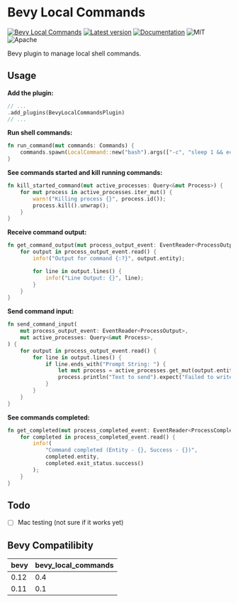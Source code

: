 # Bevy Local Commands

[![Bevy Local Commands](https://github.com/edouardpoitras/bevy_local_commands/actions/workflows/rust.yml/badge.svg?branch=main)](https://github.com/edouardpoitras/bevy_local_commands/actions/workflows/rust.yml)
[![Latest version](https://img.shields.io/crates/v/bevy_local_commands.svg)](https://crates.io/crates/bevy_local_commands)
[![Documentation](https://docs.rs/bevy_local_commands/badge.svg)](https://docs.rs/bevy_local_commands)
![MIT](https://img.shields.io/badge/license-MIT-blue.svg)
![Apache](https://img.shields.io/badge/license-Apache-blue.svg)

Bevy plugin to manage local shell commands.

## Usage

**Add the plugin:**

```rust
// ...
.add_plugins(BevyLocalCommandsPlugin)
// ...
```

**Run shell commands:**

```rust
fn run_command(mut commands: Commands) {
    commands.spawn(LocalCommand::new("bash").args(["-c", "sleep 1 && echo slept"]));
}
```

**See commands started and kill running commands:**

```rust
fn kill_started_command(mut active_processes: Query<&mut Process>) {
    for mut process in active_processes.iter_mut() {
        warn!("Killing process {}", process.id());
        process.kill().unwrap();
    }
}
```

**Receive command output:**

```rust
fn get_command_output(mut process_output_event: EventReader<ProcessOutput>) {
    for output in process_output_event.read() {
        info!("Output for command {:?}", output.entity);

        for line in output.lines() {
            info!("Line Output: {}", line);
        }
    }
}
```

**Send command input:**

```rust
fn send_command_input(
    mut process_output_event: EventReader<ProcessOutput>,
    mut active_processes: Query<&mut Process>,
) {
    for output in process_output_event.read() {
        for line in output.lines() {
            if line.ends_with("Prompt String: ") {
                let mut process = active_processes.get_mut(output.entity).unwrap();
                process.println("Text to send").expect("Failed to write to process");
            }
        }
    }
}
```

**See commands completed:**

```rust
fn get_completed(mut process_completed_event: EventReader<ProcessCompleted>) {
    for completed in process_completed_event.read() {
        info!(
            "Command completed (Entity - {}, Success - {})",
            completed.entity,
            completed.exit_status.success()
        );
    }
}
```

## Todo

- [ ] Mac testing (not sure if it works yet)

## Bevy Compatilibity

| bevy | bevy_local_commands |
| ---- | ------------------- |
| 0.12 | 0.4                 |
| 0.11 | 0.1                 |
